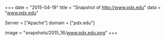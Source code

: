 
+++
date = "2015-04-19"
title = "Snapshot of http://www.pdx.edu"
data = "www.pdx.edu"

Server = ["Apache"]
domain = ["pdx.edu"]

  image = "snapshots/2015_16/www.pdx.edu.png"
+++
#
